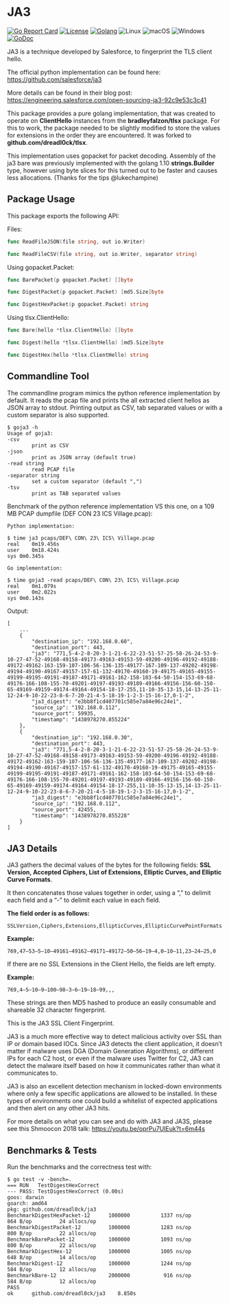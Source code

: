 # JA3

[![Go Report Card](https://goreportcard.com/badge/github.com/dreadl0ck/ja3)](https://goreportcard.com/report/github.com/dreadl0ck/ja3)
[![License](https://img.shields.io/badge/License-BSDv3-blue.svg)](https://raw.githubusercontent.com/dreadl0ck/ja3/master/docs/LICENSE)
[![Golang](https://img.shields.io/badge/Go-1.10-blue.svg)](https://golang.org)
![Linux](https://img.shields.io/badge/Supports-Linux-green.svg)
![macOS](https://img.shields.io/badge/Supports-macOS-green.svg)
![Windows](https://img.shields.io/badge/Supports-Windows-green.svg)
[![GoDoc](https://img.shields.io/badge/godoc-reference-blue.svg)](https://godoc.org/github.com/dreadl0ck/ja3)

JA3 is a technique developed by Salesforce, to fingerprint the TLS client hello.

The official python implementation can be found here: https://github.com/salesforce/ja3

More details can be found in their blog post: https://engineering.salesforce.com/open-sourcing-ja3-92c9e53c3c41

This package provides a pure golang implementation, that was created to operate on **ClientHello** instances from the **bradleyfalzon/tlsx** package.
For this to work, the package needed to be slightly modified to store the values for extensions in the order they are encountered.
It was forked to **github.com/dreadl0ck/tlsx**.

This implementation uses gopacket for packet decoding.
Assembly of the ja3 bare was previously implemented with the golang 1.10 **strings.Builder** type,
however using byte slices for this turned out to be faster and causes less allocations. (Thanks for the tips @lukechampine)

## Package Usage

This package exports the following API:

Files:

```go
func ReadFileJSON(file string, out io.Writer)
```
```go
func ReadFileCSV(file string, out io.Writer, separator string)
```

Using gopacket.Packet:

```go
func BarePacket(p gopacket.Packet) []byte
```
```go
func DigestPacket(p gopacket.Packet) [md5.Size]byte
```
```go
func DigestHexPacket(p gopacket.Packet) string 
```

Using tlsx.ClientHello:

```go
func Bare(hello *tlsx.ClientHello) []byte
```
```go
func Digest(hello *tlsx.ClientHello) [md5.Size]byte
```
```go
func DigestHex(hello *tlsx.ClientHello) string
```


## Commandline Tool

The commandline program mimics the python reference implementation by default.
It reads the pcap file and prints the all extracted client hellos as JSON array to stdout.
Printing output as CSV, tab separated values or with a custom separator is also supported.

    $ goja3 -h
    Usage of goja3:
    -csv
            print as CSV
    -json
            print as JSON array (default true)
    -read string
            read PCAP file
    -separator string
            set a custom separator (default ",")
    -tsv
            print as TAB separated values

Benchmark of the python reference implementation VS this one,
on a 109 MB PCAP dumpfile (DEF CON 23 ICS Village.pcap):

    Python implementation:

    $ time ja3 pcaps/DEF\ CON\ 23\ ICS\ Village.pcap
    real	0m19.456s
    user	0m18.424s
    sys	0m0.345s

    Go implementation:

    $ time goja3 -read pcaps/DEF\ CON\ 23\ ICS\ Village.pcap
    real	0m1.079s
    user	0m2.022s
    sys	0m0.143s

Output:

    [
        ...
        {
            "destination_ip": "192.168.0.60",
            "destination_port": 443,
            "ja3": "771,5-4-2-8-20-3-1-21-6-22-23-51-57-25-58-26-24-53-9-10-27-47-52-49168-49158-49173-49163-49153-59-49200-49196-49192-49188-49172-49162-163-159-107-106-56-136-135-49177-167-109-137-49202-49198-49194-49190-49167-49157-157-61-132-49170-49160-19-49175-49165-49155-49199-49195-49191-49187-49171-49161-162-158-103-64-50-154-153-69-68-49176-166-108-155-70-49201-49197-49193-49189-49166-49156-156-60-150-65-49169-49159-49174-49164-49154-18-17-255,11-10-35-13-15,14-13-25-11-12-24-9-10-22-23-8-6-7-20-21-4-5-18-19-1-2-3-15-16-17,0-1-2",
            "ja3_digest": "e3bb8f1cd407701c585e7a84e96c24e1",
            "source_ip": "192.168.0.112",
            "source_port": 59935,
            "timestamp": "1438978270.855224"
        },
        {
            "destination_ip": "192.168.0.30",
            "destination_port": 443,
            "ja3": "771,5-4-2-8-20-3-1-21-6-22-23-51-57-25-58-26-24-53-9-10-27-47-52-49168-49158-49173-49163-49153-59-49200-49196-49192-49188-49172-49162-163-159-107-106-56-136-135-49177-167-109-137-49202-49198-49194-49190-49167-49157-157-61-132-49170-49160-19-49175-49165-49155-49199-49195-49191-49187-49171-49161-162-158-103-64-50-154-153-69-68-49176-166-108-155-70-49201-49197-49193-49189-49166-49156-156-60-150-65-49169-49159-49174-49164-49154-18-17-255,11-10-35-13-15,14-13-25-11-12-24-9-10-22-23-8-6-7-20-21-4-5-18-19-1-2-3-15-16-17,0-1-2",
            "ja3_digest": "e3bb8f1cd407701c585e7a84e96c24e1",
            "source_ip": "192.168.0.112",
            "source_port": 42455,
            "timestamp": "1438978270.855228"
        }
    ]

## JA3 Details

JA3 gathers the decimal values of the bytes for the following fields: **SSL Version, Accepted Ciphers, List of Extensions, Elliptic Curves, and Elliptic Curve Formats**.

It then concatenates those values together in order, using a “,” to delimit each field and a “-” to delimit each value in each field.

**The field order is as follows:**

    SSLVersion,Ciphers,Extensions,EllipticCurves,EllipticCurvePointFormats

**Example:**

    769,47–53–5–10–49161–49162–49171–49172–50–56–19–4,0–10–11,23–24–25,0

If there are no SSL Extensions in the Client Hello, the fields are left empty.

**Example:**

    769,4–5–10–9–100–98–3–6–19–18–99,,,

These strings are then MD5 hashed to produce an easily consumable and shareable 32 character fingerprint. 

This is the JA3 SSL Client Fingerprint.

JA3 is a much more effective way to detect malicious activity over SSL than IP or domain based IOCs. Since JA3 detects the client application, it doesn’t matter if malware uses DGA (Domain Generation Algorithms), or different IPs for each C2 host, or even if the malware uses Twitter for C2, JA3 can detect the malware itself based on how it communicates rather than what it communicates to.

JA3 is also an excellent detection mechanism in locked-down environments where only a few specific applications are allowed to be installed. In these types of environments one could build a whitelist of expected applications and then alert on any other JA3 hits.

For more details on what you can see and do with JA3 and JA3S, please see this Shmoocon 2018 talk: https://youtu.be/oprPu7UIEuk?t=6m44s

## Benchmarks & Tests

Run the benchmarks and the correctness test with:

    $ go test -v -bench=.
    === RUN   TestDigestHexCorrect
    --- PASS: TestDigestHexCorrect (0.00s)
    goos: darwin
    goarch: amd64
    pkg: github.com/dreadl0ck/ja3
    BenchmarkDigestHexPacket-12    	 1000000	      1337 ns/op	     864 B/op	      24 allocs/op
    BenchmarkDigestPacket-12       	 1000000	      1283 ns/op	     800 B/op	      22 allocs/op
    BenchmarkBarePacket-12         	 1000000	      1093 ns/op	     800 B/op	      22 allocs/op
    BenchmarkDigestHex-12          	 1000000	      1005 ns/op	     648 B/op	      14 allocs/op
    BenchmarkDigest-12             	 1000000	      1244 ns/op	     584 B/op	      12 allocs/op
    BenchmarkBare-12               	 2000000	       916 ns/op	     584 B/op	      12 allocs/op
    PASS
    ok  	github.com/dreadl0ck/ja3	8.850s